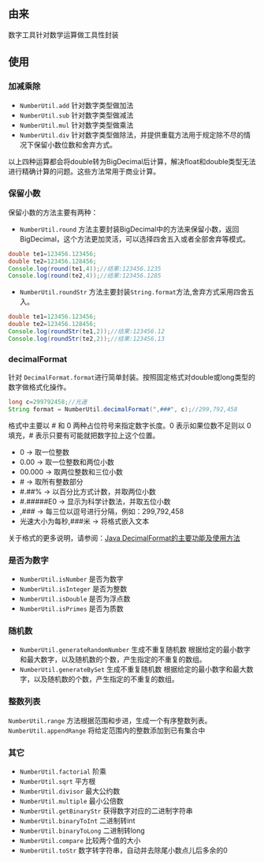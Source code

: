## 由来

数字工具针对数学运算做工具性封装

## 使用

### 加减乘除

- `NumberUtil.add`  针对数字类型做加法
- `NumberUtil.sub`  针对数字类型做减法
- `NumberUtil.mul`  针对数字类型做乘法
- `NumberUtil.div`  针对数字类型做除法，并提供重载方法用于规定除不尽的情况下保留小数位数和舍弃方式。

以上四种运算都会将double转为BigDecimal后计算，解决float和double类型无法进行精确计算的问题。这些方法常用于商业计算。

### 保留小数

保留小数的方法主要有两种：

- `NumberUtil.round` 方法主要封装BigDecimal中的方法来保留小数，返回BigDecimal，这个方法更加灵活，可以选择四舍五入或者全部舍弃等模式。

```java
double te1=123456.123456;
double te2=123456.128456;
Console.log(round(te1,4));//结果:123456.1235
Console.log(round(te2,4));//结果:123456.1285
```

- `NumberUtil.roundStr` 方法主要封装`String.format`方法,舍弃方式采用四舍五入。

```java
double te1=123456.123456;
double te2=123456.128456;
Console.log(roundStr(te1,2));//结果:123456.12
Console.log(roundStr(te2,2));//结果:123456.13
```

### decimalFormat

针对 `DecimalFormat.format`进行简单封装。按照固定格式对double或long类型的数字做格式化操作。

```java
long c=299792458;//光速
String format = NumberUtil.decimalFormat(",###", c);//299,792,458
```

格式中主要以 # 和 0 两种占位符号来指定数字长度。0 表示如果位数不足则以 0 填充，# 表示只要有可能就把数字拉上这个位置。

- 0 -> 取一位整数
- 0.00 -> 取一位整数和两位小数
- 00.000 -> 取两位整数和三位小数
- \# -> 取所有整数部分
- \#.##% -> 以百分比方式计数，并取两位小数
- \#.#####E0 -> 显示为科学计数法，并取五位小数
- ,### -> 每三位以逗号进行分隔，例如：299,792,458
- 光速大小为每秒,###米 -> 将格式嵌入文本

关于格式的更多说明，请参阅：[Java DecimalFormat的主要功能及使用方法](http://blog.csdn.net/evangel_z/article/details/7624503)

### 是否为数字
- `NumberUtil.isNumber` 是否为数字
- `NumberUtil.isInteger` 是否为整数
- `NumberUtil.isDouble` 是否为浮点数
- `NumberUtil.isPrimes` 是否为质数

### 随机数
- `NumberUtil.generateRandomNumber` 生成不重复随机数 根据给定的最小数字和最大数字，以及随机数的个数，产生指定的不重复的数组。
- `NumberUtil.generateBySet` 生成不重复随机数 根据给定的最小数字和最大数字，以及随机数的个数，产生指定的不重复的数组。

### 整数列表

`NumberUtil.range` 方法根据范围和步进，生成一个有序整数列表。
`NumberUtil.appendRange` 将给定范围内的整数添加到已有集合中

### 其它
- `NumberUtil.factorial` 阶乘
- `NumberUtil.sqrt` 平方根
- `NumberUtil.divisor` 最大公约数
- `NumberUtil.multiple` 最小公倍数
- `NumberUtil.getBinaryStr` 获得数字对应的二进制字符串
- `NumberUtil.binaryToInt` 二进制转int
- `NumberUtil.binaryToLong` 二进制转long
- `NumberUtil.compare` 比较两个值的大小
- `NumberUtil.toStr` 数字转字符串，自动并去除尾小数点儿后多余的0